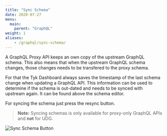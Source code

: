 ```yaml
---
title: "Sync Schema"
date: 2020-07-27
menu:
  main:
    parent: "GraphQL"
weight: 1
aliases:
    - /graphql/sync-schema/
---
```


A GraphQL Proxy API keeps an own copy of the upstream GraphQL schema. This also means that when the upstream GraphQL schema changes, those changes needs to be transfered to
the proxy schema.

For that the Tyk Dashboard always saves the timestamp of the last schema change when updating a GraphQL API. This information can be used to determine if the schema is out-dated and needs
to be synced with upstream again. It can be found above the schema editor.

For syncing the schema just press the resync button.
 > **Note:** Syncing schemas is only available for proxy-only GraphQL APIs and **not** for UDG.

 ![Sync Schema Button](/img/dashboard/graphql/schema_sync.png)
